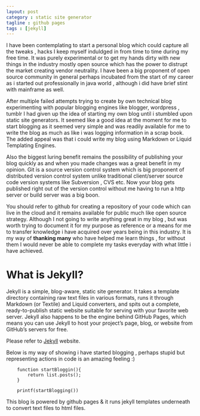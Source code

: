 ```yaml
---
layout: post
category : static site generator
tagline : github pages
tags : [jekyll]
---
```


I have been contemplating to start a personal blog which could capture all the tweaks , hacks I keep myself induldged in from time to time during my free time. It was purely experimental or to get my hands dirty with new things in the industry mostly open source which has the power to distrupt the market creating vendor neutrality. I have been a big proponent of open source community in general perhaps incubated from the start of my career as i started out professionally in java world , although i did have brief stint with mainframe as well.

After multiple failed attempts trying to create by own technical blog experimenting with popular blogging engines like blogger, wordpress , tumblr I had given up the idea of starting my own blog until i stumbled upon static site generators. It seemed like a good idea at the moment for me to start blogging as it seemed very simple and was readily available for me to write the blog as much as like i was logging information in a scrap book. The added appeal was that i could write my blog using Markdown or Liquid Templating Engines.

Also the biggest luring benefit remains the possibility of publishing your blog quickly as and when you made changes was a great benefit in my opinion. Git is a source version control system which is big proponent of distributed version control system unlike traditional client/server source code version systems like Subversion , CVS etc. Now your blog gets published right out of the version control without me having to run a http server or build server was a big boon.

You should refer to github for creating a repository of your code which can live in the cloud and it remains available for public much like open source strategy. Although I not going to write anything great in my blog , but was worth trying to document it for my purpose as reference or a means for me to transfer knowledge i have acquired over years being in this industry. It is my way of __thanking many__ who have helped me learn things , for without them I would never be able to complete my tasks everyday with what little i have achieved.

# What is Jekyll?

Jekyll is a simple, blog-aware, static site generator. It takes a template directory containing raw text files in various formats, runs it through Markdown (or Textile) and Liquid converters, and spits out a complete, ready-to-publish static website suitable for serving with your favorite web server. Jekyll also happens to be the engine behind GitHub Pages, which means you can use Jekyll to host your project’s page, blog, or website from GitHub’s servers for free.

Please refer to [Jekyll](http://jekyllrb.com/) website. 

Below is my way of showing i have started blogging , perhaps stupid but representing actions in code is an amazing feeling :)

        function startBloggin(){
            return list.posts();
        }
        
        printf(startBlogging())
    

This blog is powered by github pages & it runs jekyll templates underneath to convert text files to html files.
